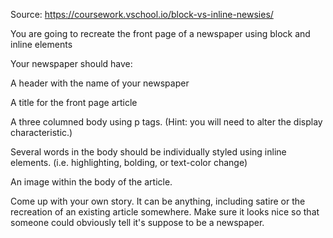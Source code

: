 Source: https://coursework.vschool.io/block-vs-inline-newsies/

You are going to recreate the front page of a newspaper using block and inline elements

Your newspaper should have:

A header with the name of your newspaper

A title for the front page article

A three columned body using p tags. (Hint: you will need to alter the display characteristic.)

Several words in the body should be individually styled using inline elements. (i.e. highlighting, bolding, or text-color change)

An image within the body of the article.

Come up with your own story. It can be anything, including satire or the recreation of an existing article somewhere. Make sure it looks nice so that someone could obviously tell it's suppose to be a newspaper.